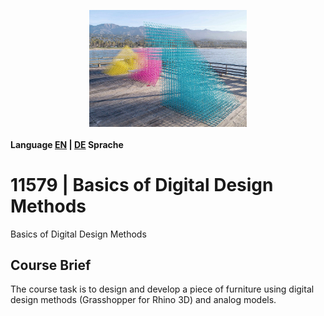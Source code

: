 <p align="center">
<img src="TitleImage.jpg" align="middle" alt="" width=50%"/>
</p> 

#### Language [EN](README.md) | [DE](README_DE.md) Sprache

# 11579 | Basics of Digital Design Methods
Basics of Digital Design Methods

## Course Brief
The course task is to design and develop a piece of furniture using digital design methods (Grasshopper for Rhino 3D) and analog models.